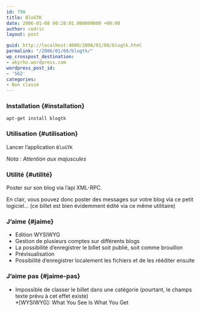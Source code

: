 ```yaml
---
id: 798
title: BloGTK
date: 2006-01-08 00:28:01.000000000 +00:00
author: cedric
layout: post

guid: http://localhost:4000/2006/01/08/blogtk.html
permalink: "/2006/01/08/blogtk/"
wp_crosspost_destination:
- akyrho.wordpress.com
wordpress_post_id:
- '562'
categories:
- Non classé
---
```

### Installation {#installation}

<code class="highlighter-rouge">apt-get install blogtk</code>

### Utilisation {#utilisation}

Lancer l’application <code class="highlighter-rouge">BloGTK</code>

_Nota : Attention aux majuscules_

### Utilité {#utilité}

Poster sur son blog via l’api XML-RPC.

En clair, vous pouvez donc poster des messages sur votre blog via ce petit logiciel… (ce billet est bien évidemment édité via ce même utilitaire)

### J’aime {#jaime}

  * Edition WYSIWYG
  * Gestion de plusieurs comptes sur différents blogs
  * La possibilité d’enregistrer le billet soit publié, soit comme brouillon
  * Prévisualisation
  * Possibilité d’enregistrer localement les fichiers et de les rééditer ensuite

### J’aime pas {#jaime-pas}

  * Impossible de classer le billet dans une catégorie (pourtant, le champs texte prévu à cet effet existe)  
    *[WYSIWYG]: What You See Is What You Get